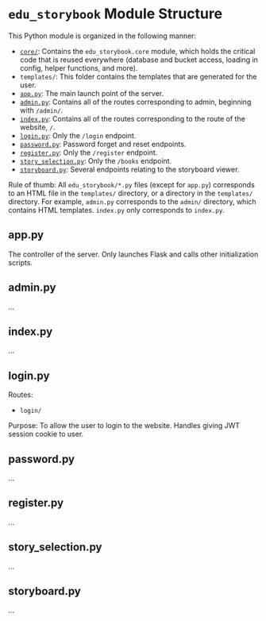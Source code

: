 # `edu_storybook` Module Structure

This Python module is organized in the following manner:

 - [`core/`](core/README.md): Contains the `edu_storybook.core` module, which holds the critical code that is reused everywhere (database and bucket access, loading in config, helper functions, and more).
 - `templates/`: This folder contains the templates that are generated for the user.
 - [`app.py`](#apppy): The main launch point of the server.
 - [`admin.py`](#adminpy): Contains all of the routes corresponding to admin, beginning with `/admin/`.
 - [`index.py`](#indexpy): Contains all of the routes corresponding to the route of the website, `/`. 
 - [`login.py`](#loginpy): Only the `/login` endpoint.
 - [`password.py`](#passwordpy): Password forget and reset endpoints.
 - [`register.py`](#registerpy): Only the `/register` endpoint.
 - [`story_selection.py`](#storyselectionpy): Only the `/books` endpoint.
 - [`storyboard.py`](#storyboardpy): Several endpoints relating to the storyboard viewer.

Rule of thumb: All `edu_storybook/*.py` files (except for `app.py`) corresponds to an HTML file in the `templates/` directory, or a directory in the `templates/` directory. For example, `admin.py` corresponds to the `admin/` directory, which contains HTML templates. `index.py` only corresponds to `index.py`.

## app.py

The controller of the server. Only launches Flask and calls other initialization scripts.

## admin.py

...

## index.py

...

## login.py

Routes: 
 - `login/`

Purpose: To allow the user to login to the website. Handles giving JWT session cookie to user.

## password.py

...

## register.py

...

## story_selection.py

...

## storyboard.py

...
